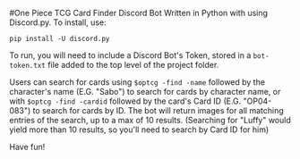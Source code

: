 #One Piece TCG Card Finder Discord Bot
Written in Python with using Discord.py. To install, use:

`pip install -U discord.py`

To run, you will need to include a Discord Bot's Token, stored in a `bot-token.txt` file added to the top level of the
project folder.

Users can search for cards using `$optcg -find -name` followed by the character's name (E.G. "Sabo") to search for cards
by character name, or with `$optcg -find -cardid` followed by the card's Card ID (E.G. "OP04-083") to search for cards 
by ID. The bot will return images for all matching entries of the search, up to a max of 10 results. (Searching for 
"Luffy" would yield more than 10 results, so you'll need to search by Card ID for him)

Have fun!